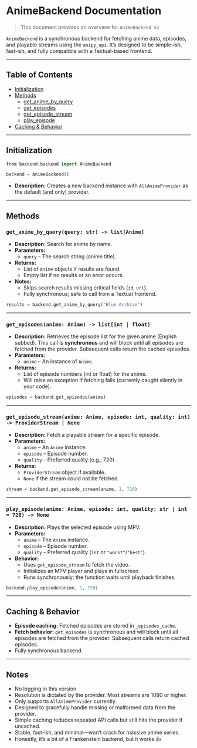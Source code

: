 # AnimeBackend Documentation
> This document provides an overview for `AnimeBackend v2` 

`AnimeBackend` is a synchronous backend for fetching anime data, episodes, and playable streams using the `anipy_api`. It’s designed to be simple-ish, fast-ish, and fully compatible with a Textual-based frontend.

---

## Table of Contents

* [Initialization](#initialization)
* [Methods](#methods)
  * [get\_anime\_by\_query](#get_anime_by_query)
  * [get\_episodes](#get_episodes)
  * [get\_episode\_stream](#get_episode_stream)
  * [play\_episode](#play_episode)
* [Caching & Behavior](#caching--behavior)

---

## Initialization

```python
from backend.backend import AnimeBackend

backend = AnimeBackend()
```

* **Description:**
Creates a new backend instance with `AllAnimeProvider` as the default (and only) provider.

---

## Methods

### `get_anime_by_query(query: str) -> list[Anime]`

* **Description:**
  Search for anime by name.
* **Parameters:**
  * `query` – The search string (anime title).
* **Returns:**
  * List of `Anime` objects if results are found.
  * Empty list if no results or an error occurs.
* **Notes:**
  * Skips search results missing critical fields (`id`, `url`).
  * Fully synchronous; safe to call from a Textual frontend.

```python
results = backend.get_anime_by_query("Blue Archive")
```

---

### `get_episodes(anime: Anime) -> list[int | float]`

* **Description:**
  Retrieves the episode list for the given anime (English subbed). This call is **synchronous** and will block until all episodes are fetched from the provider. Subsequent calls return the cached episodes.
* **Parameters:**
  * `anime` – An instance of `Anime`.
* **Returns:**
  * List of episode numbers (int or float) for the anime.
  * Will raise an exception if fetching fails (currently caught silently in your code).

```python
episodes = backend.get_episodes(anime)
```

---

### `get_episode_stream(anime: Anime, episode: int, quality: int) -> ProviderStream | None`

* **Description:**
  Fetch a playable stream for a specific episode.
* **Parameters:**
  * `anime` – An `Anime` instance.
  * `episode` – Episode number.
  * `quality` – Preferred quality (e.g., 720).
* **Returns:**
  * `ProviderStream` object if available.
  * `None` if the stream could not be fetched.

```python
stream = backend.get_episode_stream(anime, 1, 720)
```

---

### `play_episode(anime: Anime, episode: int, quality: str | int = 720) -> None`

* **Description:**
  Plays the selected episode using MPV.
* **Parameters:**
  * `anime` – The `Anime` instance.
  * `episode` – Episode number.
  * `quality` – Preferred quality (`int` or `"worst"`/`"best"`).
* **Behavior:**
  * Uses `get_episode_stream` to fetch the video.
  * Initializes an MPV player and plays in fullscreen.
  * Runs synchronously; the function waits until playback finishes.
```python
backend.play_episode(anime, 1, 720)
```

---

## Caching & Behavior

* **Episode caching:** Fetched episodes are stored in `_episodes_cache`.
* **Fetch behavior:** `get_episodes` is synchronous and will block until all episodes are fetched from the provider. Subsequent calls return cached episodes.
* Fully synchronous backend.

---

## Notes

* No logging in this version
* Resolution is dictated by the provider. Most streams are 1080 or higher.
* Only supports `AllAnimeProvider` currently.
* Designed to gracefully handle missing or malformed data from the provider.
* Simple caching reduces repeated API calls but still hits the provider if uncached.
* Stable, fast-ish, and minimal—won’t crash for massive anime series.
* Honestly, it’s a bit of a Frankenstein backend, but it works 👍